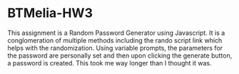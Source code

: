 # BTMelia-HW3
This assignment is a Random Password Generator using Javascript. It is a conglomeration of multiple methods including the rando script link which helps with the randomization. Using variable prompts, the parameters for the password are personally set and then upon clicking the generate button, a password is created. This took me way longer than I thought it was.